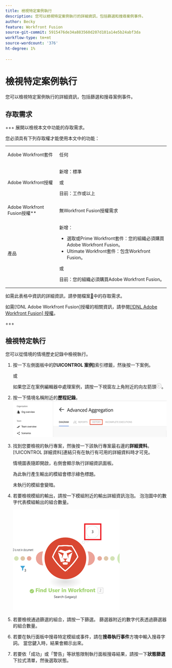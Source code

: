 ```yaml
---
title: 檢視特定案例執行
description: 您可以檢視特定案例執行的詳細資訊，包括篩選和搜尋案例事件。
author: Becky
feature: Workfront Fusion
source-git-commit: 5915476de34a883560d207d101a14e5b24abf3da
workflow-type: tm+mt
source-wordcount: '376'
ht-degree: 1%

---
```


# 檢視特定案例執行

您可以檢視特定案例執行的詳細資訊，包括篩選和搜尋案例事件。

## 存取需求

+++ 展開以檢視本文中功能的存取需求。

您必須具有下列存取權才能使用本文中的功能：

<table style="table-layout:auto">
 <col> 
 <col> 
 <tbody> 
  <tr> 
   <td role="rowheader">Adobe Workfront套件</td> 
   <td> <p>任何</p> </td> 
  </tr> 
  <tr data-mc-conditions=""> 
   <td role="rowheader">Adobe Workfront授權</td> 
   <td> <p>新增：標準</p><p>或</p><p>目前：工作或以上</p> </td> 
  </tr> 
  <tr> 
   <td role="rowheader">Adobe Workfront Fusion授權**</td> 
   <td>
   <p>無Workfront Fusion授權需求</p>
   </td> 
  </tr> 
  <tr> 
   <td role="rowheader">產品</td> 
   <td>
   <p>新增：</p> <ul><li>選取或Prime Workfront套件：您的組織必須購買Adobe Workfront Fusion。</li><li>Ultimate Workfront套件：包含Workfront Fusion。</li></ul>
   <p>或</p>
   <p>目前：您的組織必須購買Adobe Workfront Fusion。</p>
   </td> 
  </tr>
 </tbody> 
</table>

如需此表格中資訊的詳細資訊，請參閱檔案[&#128279;](/help/workfront-fusion/references/licenses-and-roles/access-level-requirements-in-documentation.md)中的存取需求。

如需[!DNL Adobe Workfront Fusion]授權的相關資訊，請參閱[[!DNL Adobe Workfront Fusion] 授權](/help/workfront-fusion/set-up-and-manage-workfront-fusion/licensing-operations-overview/license-automation-vs-integration.md)。

+++

## 檢視特定執行

您可以從情境的情境歷史記錄中檢視執行。


1. 按一下左側面板中的&#x200B;**[!UICONTROL 案例]**&#x200B;索引標籤，然後按一下案例。

   或

   如果您正在案例編輯器中處理案例，請按一下視窗左上角附近的向左箭頭![結束編輯箭頭](assets/exit-editing-arrow.png)。

1. 按一下情境名稱附近的&#x200B;**歷程記錄**。
   ![歷程記錄標籤](assets/history-tab.png)


1. 找到您要檢視的執行專案，然後按一下該執行專案最右邊的&#x200B;**詳細資料**。 [!UICONTROL 詳細資料]連結只有在執行有可用的詳細資料時才可見。

   情境圖表隨即開啟，右側會顯示執行詳細資訊面板。

   為此執行產生輸出的模組會標示綠色標題。

   未執行的模組會變暗。

1. 若要檢視模組的輸出，請按一下模組附近的輸出詳細資訊泡泡。 泡泡圖中的數字代表模組輸出的組合數量。

   ![模組附近的輸出泡泡](assets/output-bubble.png)

1. 若要檢視通過篩選的組合，請按一下篩選。 篩選器附近的數字代表透過篩選器的組合數量。
1. 若要在執行面板中搜尋特定模組或事件，請在&#x200B;**搜尋執行事件**&#x200B;方塊中輸入搜尋字詞。 當您鍵入時，結果會顯示出來。
1. 若要依「成功」或「警告」等狀態限制執行面板搜尋結果，請按一下&#x200B;**狀態篩選**&#x200B;下拉式清單，然後選取狀態。
